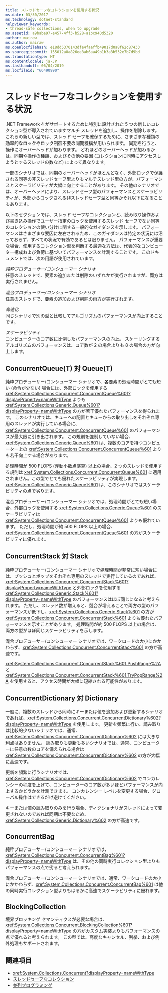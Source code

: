 ```yaml
---
title: スレッドセーフなコレクションを使用する状況
ms.date: 03/30/2017
ms.technology: dotnet-standard
helpviewer_keywords:
- thread-safe collections, when to upgrade
ms.assetid: a9babe97-e457-4ff3-b528-a1bc940d5320
author: mairaw
ms.author: mairaw
ms.openlocfilehash: e18dd5370143dfe4faaffb49017d0a8f62c87433
ms.sourcegitcommit: 155012a8a826ee8ab6aa49b1b3a3b532e7b7d9bd
ms.translationtype: HT
ms.contentlocale: ja-JP
ms.lasthandoff: 06/04/2019
ms.locfileid: "66490990"
---
```

# <a name="when-to-use-a-thread-safe-collection"></a>スレッドセーフなコレクションを使用する状況
.NET Framework 4 がサポートするために特別に設計された 5 つの新しいコレクション型が導入されていますマルチ スレッドを追加し、操作を削除します。 これらの新しい型では、スレッド セーフを確保するために、さまざまな種類の効率的なロックやロック制御不要の同期機構が用いられます。 同期を行うと、操作にオーバーヘッドが加わります。 どれほどのオーバーヘッドが加わるかは、同期や操作の種類、およびその他の要因 (コレクションに同時にアクセスしようとするスレッドの数など) によって異なります。  
  
 一部のシナリオでは、同期のオーバーヘッドがほとんどなく、外部ロックで保護される同等の非スレッドセーフ型よりもマルチスレッド型の方が、パフォーマンスとスケーラビリティが大幅に向上することがあります。 その他のシナリオでは、オーバーヘッドにより、スレッドセーフ型のパフォーマンスとスケーラビリティが、外部からロックされる非スレッドセーフ型と同等かそれ以下になることもあります。  
  
 以下のセクションでは、スレッド セーフなコレクションと、読み取り操作および書き込み操作でユーザー指定のロックを使用するスレッド セーフでない同等のコレクションの使い分けに関する一般的なガイダンスを示します。 パフォーマンスはさまざまな要因に左右されるため、このガイダンスは特定の状況には沿っておらず、すべての状況で有効であるとは限りません。 パフォーマンスが重要な場合、使用するコレクション型を判断する最適な方法は、代表的なコンピューター構成および負荷に基づいてパフォーマンスを計測することです。 このドキュメントでは、次の用語が使用されています。  
  
 *純粋プロデューサー/コンシューマー シナリオ*  
 任意のスレッドで、要素の追加または削除のいずれかが実行されますが、両方は実行されません。  
  
 *混合プロデューサー/コンシューマー シナリオ*  
 任意のスレッドで、要素の追加および削除の両方が実行されます。  
  
 *高速化*  
 同じシナリオで別の型と比較してアルゴリズムのパフォーマンスが向上することです。  
  
 *スケーラビリティ*  
 コンピューターのコア数に比例したパフォーマンスの向上。 スケーリングするアルゴリズムのパフォーマンスは、コア数が 2 の場合よりも 8 の場合の方が向上します。  
  
## <a name="concurrentqueuet-vs-queuet"></a>ConcurrentQueue(T) 対 Queue(T)  
 純粋プロデューサー/コンシューマー シナリオで、各要素の処理時間がとても短い (命令が少ない) 場合には、外部ロックを使用する<xref:System.Collections.Concurrent.ConcurrentQueue%601?displayProperty=nameWithType> よりも  <xref:System.Collections.Generic.Queue%601?displayProperty=nameWithType> の方が若干優れたパフォーマンスを得られます。 このシナリオでは、キューへの配置とキューからの取り出しをそれぞれ専用のスレッドが実行している場合に、<xref:System.Collections.Concurrent.ConcurrentQueue%601> のパフォーマンスが最大限に引き出されます。 この規則を強制していない場合、<xref:System.Collections.Generic.Queue%601> は、複数のコアを持つコンピューター上の <xref:System.Collections.Concurrent.ConcurrentQueue%601> よりも若干向上する場合があります。  
  
 処理時間が 500 FLOPS (浮動小数点演算) 以上の場合、2 つのスレッドを使用する規則は <xref:System.Collections.Concurrent.ConcurrentQueue%601> に適用されません。この型でとても優れたスケーラビリティが実現します。 <xref:System.Collections.Generic.Queue%601> は、このシナリオではスケーラビリティの点で劣ります。  
  
 混合プロデューサー/コンシューマー シナリオでは、処理時間がとても短い場合、外部ロックを使用する <xref:System.Collections.Generic.Queue%601> のスケーラビリティは <xref:System.Collections.Concurrent.ConcurrentQueue%601> よりも優れています。 ただし、処理時間が約 500 FLOPS 以上の場合、<xref:System.Collections.Concurrent.ConcurrentQueue%601> の方がスケーラビリティに優れます。  
  
## <a name="concurrentstack-vs-stack"></a>ConcurrentStack 対 Stack  
 純粋プロデューサー/コンシューマー シナリオで処理時間が非常に短い場合には、プッシュとポップをそれぞれ専用のスレッドで実行しているのであれば、<xref:System.Collections.Concurrent.ConcurrentStack%601?displayProperty=nameWithType> と外部ロックを使用する <xref:System.Collections.Generic.Stack%601?displayProperty=nameWithType> のパフォーマンスはほぼ同じになると考えられます。 ただし、スレッド数が増えると、競合が増えることで両方の型のパフォーマンスが低下し、<xref:System.Collections.Generic.Stack%601> の方が <xref:System.Collections.Concurrent.ConcurrentStack%601> よりも優れたパフォーマンスを示すことがあります。 処理時間が約 500 FLOPS 以上の場合は、両方の型がほぼ同じスケーラビリティを示します。  
  
 混合プロデューサー/コンシューマー シナリオでは、ワークロードの大小にかかわらず、<xref:System.Collections.Concurrent.ConcurrentStack%601> の方が高速です。  
  
 <xref:System.Collections.Concurrent.ConcurrentStack%601.PushRange%2A> と <xref:System.Collections.Concurrent.ConcurrentStack%601.TryPopRange%2A> を使用すると、アクセス時間が大幅に短縮される可能性があります。  
  
## <a name="concurrentdictionary-vs-dictionary"></a>ConcurrentDictionary 対 Dictionary  
 一般に、複数のスレッドから同時にキーまたは値を追加および更新するシナリオであれば、<xref:System.Collections.Concurrent.ConcurrentDictionary%602?displayProperty=nameWithType> を使用します。 更新を頻繁に行い、読み取りは比較的少ないシナリオでは、通常、<xref:System.Collections.Concurrent.ConcurrentDictionary%602> には大きな利点はありません。 読み取りも更新も多いシナリオでは、通常、コンピューターに任意の数のコアを備えられる場合は <xref:System.Collections.Concurrent.ConcurrentDictionary%602> の方が大幅に高速です。  
  
 更新を頻繁に行うシナリオでは、<xref:System.Collections.Concurrent.ConcurrentDictionary%602> でコンカレンシーの程度を上げて、コンピューターのコア数が多いほどパフォーマンスが向上するかどうかを計測できます。 コンカレンシー レベルを変更する場合、グローバル操作はできるだけ避けてください。  
  
 キーまたは値の読み取りのみを行う場合、ディクショナリがスレッドによって変更されないのであれば同期は不要なため、<xref:System.Collections.Generic.Dictionary%602> の方が高速です。  
  
## <a name="concurrentbag"></a>ConcurrentBag  
 純粋プロデューサー/コンシューマー シナリオでは、<xref:System.Collections.Concurrent.ConcurrentBag%601?displayProperty=nameWithType> は、その他の同時実行コレクション型よりもパフォーマンスの点で劣ると考えられます。  
  
 混合プロデューサー/コンシューマー シナリオでは、通常、ワークロードの大小にかかわらず、<xref:System.Collections.Concurrent.ConcurrentBag%601> は他の同時実行コレクション型よりもはるかに高速でスケーラビリティに優れます。  
  
## <a name="blockingcollection"></a>BlockingCollection  
 境界ブロッキング セマンティクスが必要な場合は、<xref:System.Collections.Concurrent.BlockingCollection%601?displayProperty=nameWithType> の方がカスタム実装よりもパフォーマンスの点で優れると考えられます。 この型では、高度なキャンセル、列挙、および例外処理もサポートされます。  
  
## <a name="see-also"></a>関連項目

- <xref:System.Collections.Concurrent?displayProperty=nameWithType>
- [スレッドセーフなコレクション](../../../../docs/standard/collections/thread-safe/index.md)
- [並列プログラミング](../../../../docs/standard/parallel-programming/index.md)
